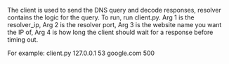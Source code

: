 The client is used to send the DNS query and decode responses, resolver contains the logic for the query. To run, run client.py. Arg 1 is the resolver_ip, Arg 2 is the resolver port, Arg 3 is the website name you want the IP of, Arg 4 is how long the client should wait for a response before timing out.

For example: client.py 127.0.0.1 53 google.com 500
